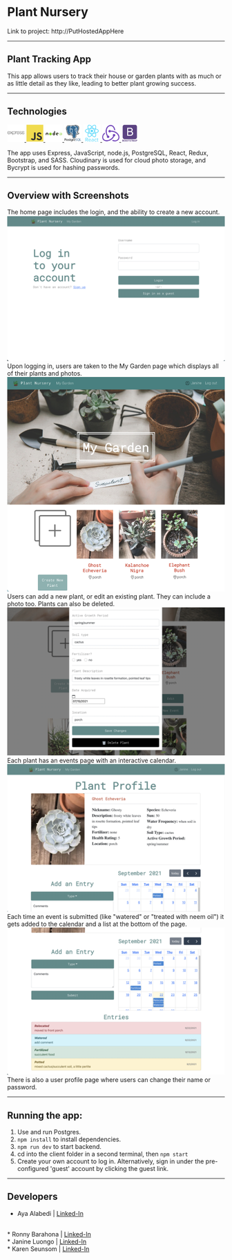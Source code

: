 # Plant Nursery

Link to project: http://PutHostedAppHere

---
## Plant Tracking App
This app allows users to track their house or garden plants with as much or as little detail as they like, leading to better plant growing success.

---
## Technologies

<p align="left">  <a href="https://expressjs.com" target="_blank"> <img src="https://raw.githubusercontent.com/devicons/devicon/master/icons/express/express-original-wordmark.svg" alt="express" width="40" height="40"/> </a> <a href="https://developer.mozilla.org/en-US/docs/Web/JavaScript" target="_blank"> <img src="https://raw.githubusercontent.com/devicons/devicon/master/icons/javascript/javascript-original.svg" alt="javascript" width="40" height="40"/> </a> <a href="https://nodejs.org" target="_blank"> <img src="https://raw.githubusercontent.com/devicons/devicon/master/icons/nodejs/nodejs-original-wordmark.svg" alt="nodejs" width="40" height="40"/> </a> <a href="https://www.postgresql.org" target="_blank"> <img src="https://raw.githubusercontent.com/devicons/devicon/master/icons/postgresql/postgresql-original-wordmark.svg" alt="postgresql" width="40" height="40"/> </a> <a href="https://reactjs.org/" target="_blank"> <img src="https://raw.githubusercontent.com/devicons/devicon/master/icons/react/react-original-wordmark.svg" alt="react" width="40" height="40"/> </a> <a href="https://redux.js.org" target="_blank"> <img src="https://raw.githubusercontent.com/devicons/devicon/master/icons/redux/redux-original.svg" alt="redux" width="40" height="40"/> </a> <a href="https://getbootstrap.com" target="_blank"> <img src="https://raw.githubusercontent.com/devicons/devicon/master/icons/bootstrap/bootstrap-plain-wordmark.svg" alt="bootstrap" width="40" height="40"/> </a></p>

The app uses Express, JavaScript, node.js, PostgreSQL, React, Redux, Bootstrap, and SASS. 
Cloudinary is used for cloud photo storage, and Bycrypt is used for hashing passwords.

---

## Overview with Screenshots
The home page includes the login, and the ability to create a new account.
![login screenshot](./client/src/images/login.png)
Upon logging in, users are taken to the My Garden page which displays all of their plants and photos.
<img src="./client/src/images/GardenDashboard.png">
Users can add a new plant, or edit an existing plant. They can include a photo too. Plants can also be deleted.
<img src="./client/src/images/editplant.png">
Each plant has an events page with an interactive calendar. 
<img src="./client/src/images/plantprofile.png">
Each time an event is submitted (like "watered" or "treated with neem oil") it gets added to the calendar and a list at the bottom of the page.
<img src="./client/src/images/plantevent.png">
There is also a user profile page where users can change their name or password.

---

## Running the app:

1. Use and run Postgres.
2. `npm install` to install dependencies.
3. `npm run dev` to start backend.
4. cd into the client folder in a second terminal, then `npm start` 
5. Create your own account to log in. Alternatively, sign in under the pre-configured 'guest' account by clicking the guest link.

---

## Developers
* Aya Alabedi | <a href="https://www.linkedin.com/in/aya-al-abedi-4992a6171/"> Linked-In </a>
<br>
* Ronny Barahona | <a href="https://www.linkedin.com/in/ronny-barahona/"> Linked-In </a>
<br>
* Janine Luongo |  <a href="https://www.linkedin.com/in/janine-luongo-871b5b39/"> Linked-In </a>
<br>
* Karen Seunsom | <a href="https://www.linkedin.com/in/rasinie-seunsom/"> Linked-In </a>
